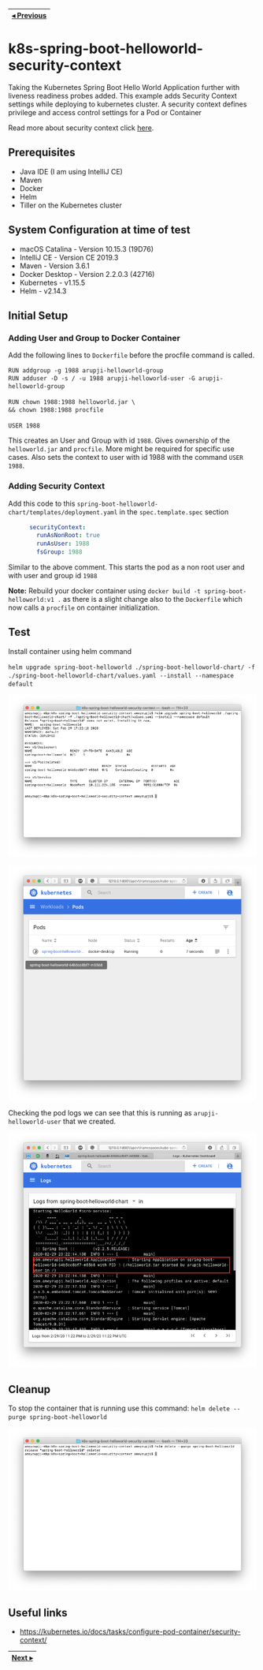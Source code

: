 | [◂ Previous](https://github.com/ameyrupji-k8s/k8s-spring-boot-helloworld-liveness-readiness-probes) |
|-----|

# k8s-spring-boot-helloworld-security-context

Taking the Kubernetes Spring Boot Hello World Application further with liveness readiness probes added. This example adds Security Context settings while deploying to kubernetes cluster. A security context defines privilege and access control settings for a Pod or Container

Read more about security context click [here](https://kubernetes.io/docs/tasks/configure-pod-container/security-context/).


## Prerequisites

- Java IDE (I am using IntelliJ CE)
- Maven
- Docker
- Helm
- Tiller on the Kubernetes cluster

## System Configuration at time of test

- macOS Catalina - Version 10.15.3 (19D76)
- IntelliJ CE - Version CE 2019.3
- Maven - Version 3.6.1
- Docker Desktop - Version 2.2.0.3 (42716)
- Kubernetes - v1.15.5
- Helm - v2.14.3

## Initial Setup


### Adding User and Group to Docker Container

Add the following lines to `Dockerfile` before the procfile command is called.

```docker
RUN addgroup -g 1988 arupji-helloworld-group
RUN adduser -D -s / -u 1988 arupji-helloworld-user -G arupji-helloworld-group

RUN chown 1988:1988 helloworld.jar \
&& chown 1988:1988 procfile

USER 1988
```

This creates an User and Group with id `1988`. Gives ownership of the `helloworld.jar` and `procfile`. More might be required for specific use cases. Also sets the context to user with id 1988 with the command `USER 1988`.

### Adding Security Context

Add this code to this `spring-boot-helloworld-chart/templates/deployment.yaml` in the `spec.template.spec` section

```yaml
      securityContext:
        runAsNonRoot: true
        runAsUser: 1988
        fsGroup: 1988

```

Similar to the above comment. This starts the pod as a non root user and with user and group id `1988`


**Note:** Rebuild your docker container using `docker build -t spring-boot-helloworld:v1 .` as there is a slight change also to the `Dockerfile` which now calls a `procfile` on container initialization.

## Test 

Install container using helm command

`helm upgrade spring-boot-helloworld ./spring-boot-helloworld-chart/ -f ./spring-boot-helloworld-chart/values.yaml --install --namespace default`

![terminal-upgrade-complete](images/terminal-upgrade-complete.png)

![safari-dashboard-pod-starting](images/safari-dashboard-pod-starting.png)

Checking the pod logs we can see that this is running as `arupji-helloworld-user` that we created.

![safari-dashboard-pod-logs](images/safari-dashboard-pod-logs.png)

## Cleanup

To stop the container that is running use this command: `helm delete --purge spring-boot-helloworld`

![terminal helm delete purge](images/terminal-helm-delete-purge.png)


## Useful links

- https://kubernetes.io/docs/tasks/configure-pod-container/security-context/

| [Next ▸](https://github.com/ameyrupji-k8s/k8s-spring-boot-helloworld-scaling) |
|-----|
